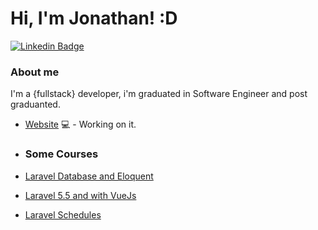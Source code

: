 # Hi, I'm Jonathan! :D

[![Linkedin Badge](https://img.shields.io/badge/-LinkedIn-blue?style=flat-square&logo=Linkedin&logoColor=white&link=https://www.linkedin.com/in/jonathancruz/)](https://www.linkedin.com/in/jonathancruz/)

### About me
I'm a {fullstack} developer, i'm graduated in Software Engineer and post graduanted.

- [Website](https://jonathansc92.github.io/jonathancruzdev) 💻 - Working on it.

- ### Some Courses
- [Laravel Database and Eloquent](https://www.udemy.com/certificate/UC-ATAHQQZZ/)
- [Laravel 5.5 and with VueJs](https://www.udemy.com/certificate/UC-FXN5XLK5/)
- [Laravel Schedules](https://www.udemy.com/certificate/UC-G0MREEFQ/)
